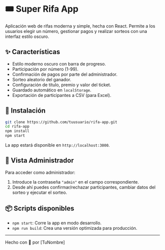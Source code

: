 # 🎟️ Super Rifa App

Aplicación web de rifas moderna y simple, hecha con React. Permite a los usuarios elegir un número, gestionar pagos y realizar sorteos con una interfaz estilo oscuro.

## ✨ Características

- Estilo moderno oscuro con barra de progreso.
- Participación por número (1-99).
- Confirmación de pagos por parte del administrador.
- Sorteo aleatorio del ganador.
- Configuración de título, premio y valor del ticket.
- Guardado automático en `localStorage`.
- Exportación de participantes a CSV (para Excel).

## 🚀 Instalación

```bash
git clone https://github.com/tuusuario/rifa-app.git
cd rifa-app
npm install
npm start
```

La app estará disponible en `http://localhost:3000`.

## 🔐 Vista Administrador

Para acceder como administrador:

1. Introduce la contraseña `"admin"` en el campo correspondiente.
2. Desde ahí puedes confirmar/rechazar participantes, cambiar datos del sorteo y ejecutar el sorteo.

## 📦 Scripts disponibles

- `npm start`: Corre la app en modo desarrollo.
- `npm run build`: Crea una versión optimizada para producción.

---

Hecho con 💚 por [TuNombre]
